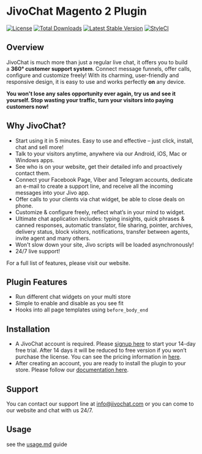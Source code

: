 # JivoChat Magento 2 Plugin

[![License](https://poser.pugx.org/sozodesign/magento2-jivochat/license)](./LICENSE)
[![Total Downloads](https://poser.pugx.org/sozodesign/magento2-jivochat/downloads)](https://packagist.org/packages/sozodesign/magento2-jivochat)
[![Latest Stable Version](https://poser.pugx.org/sozodesign/magento2-jivochat/v/stable)](https://packagist.org/packages/sozodesign/magento2-jivochat)
[![StyleCI](https://github.styleci.io/repos/125668171/shield?branch=master)](https://github.styleci.io/repos/125668171)


## Overview
JivoChat is much more than just a regular live chat, it offers you to build a **360° customer support system**. Connect message funnels, offer calls, configure and customize freely! With its charming, user-friendly and responsive design, it is easy to use and works perfectly **on** any device.

**You won't lose any sales opportunity ever again, try us and see it yourself. Stop wasting your traffic, turn your visitors into paying customers now!**


## Why JivoChat?
- Start using it in 5 minutes. Easy to use and effective – just click, install, chat and sell more!
- Talk to your visitors anytime, anywhere via our Android, iOS, Mac or Windows apps.
- See who is on your website, get their detailed info and proactively contact them.
- Connect your Facebook Page, Viber and Telegram accounts, dedicate an e-mail to create a support line, and receive all the incoming messages into your Jivo app.
- Offer calls to your clients via chat widget, be able to close deals on phone.
- Customize & configure freely, reflect what’s in your mind to widget.
- Ultimate chat application includes: typing insights, quick phrases & canned responses, automatic translator, file sharing, pointer, archives, delivery status, block visitors, notifications, transfer between agents, invite agent and many others.
- Won't slow down your site, Jivo scripts will be loaded asynchronously!
- 24/7 live support!

For a full list of features, please visit our website.


## Plugin Features
- Run different chat widgets on your multi store
- Simple to enable and disable as you see fit
- Hooks into all page templates using `before_body_end`


## Installation
- A JivoChat account is required. Please [signup here](http://bit.ly/magento2-jivochat-signup) to start your 14-day free trial. After 14 days it will be reduced to free version if you won’t purchase the license. You can see the pricing information in [here](http://bit.ly/magento2-jivochat-pricing).
- After creating an account, you are ready to install the plugin to your store. Please follow our [documentation here](./Guides/INSTALLATION.md).


## Support
You can contact our support line at [info@jivochat.com](mailto:info@jivochat.com) or you can come to our website and chat with us 24/7.


## Usage
see the [usage.md](./Guides/USAGE.MD) guide

